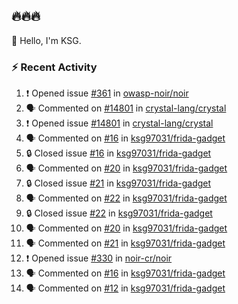 ## 🔥🔥🔥
👋 Hello, I'm KSG.  

### ⚡ Recent Activity
<!--START_SECTION:activity-->
1. ❗ Opened issue [#361](https://github.com/owasp-noir/noir/issues/361) in [owasp-noir/noir](https://github.com/owasp-noir/noir)
2. 🗣 Commented on [#14801](https://github.com/crystal-lang/crystal/issues/14801#issuecomment-2220007683) in [crystal-lang/crystal](https://github.com/crystal-lang/crystal)
3. ❗ Opened issue [#14801](https://github.com/crystal-lang/crystal/issues/14801) in [crystal-lang/crystal](https://github.com/crystal-lang/crystal)
4. 🗣 Commented on [#16](https://github.com/ksg97031/frida-gadget/issues/16#issuecomment-2203322934) in [ksg97031/frida-gadget](https://github.com/ksg97031/frida-gadget)
5. 🔒 Closed issue [#16](https://github.com/ksg97031/frida-gadget/issues/16) in [ksg97031/frida-gadget](https://github.com/ksg97031/frida-gadget)
6. 🗣 Commented on [#20](https://github.com/ksg97031/frida-gadget/issues/20#issuecomment-2203305603) in [ksg97031/frida-gadget](https://github.com/ksg97031/frida-gadget)
7. 🔒 Closed issue [#21](https://github.com/ksg97031/frida-gadget/issues/21) in [ksg97031/frida-gadget](https://github.com/ksg97031/frida-gadget)
8. 🗣 Commented on [#22](https://github.com/ksg97031/frida-gadget/issues/22#issuecomment-2203269065) in [ksg97031/frida-gadget](https://github.com/ksg97031/frida-gadget)
9. 🔒 Closed issue [#22](https://github.com/ksg97031/frida-gadget/issues/22) in [ksg97031/frida-gadget](https://github.com/ksg97031/frida-gadget)
10. 🗣 Commented on [#20](https://github.com/ksg97031/frida-gadget/issues/20#issuecomment-2200592414) in [ksg97031/frida-gadget](https://github.com/ksg97031/frida-gadget)
11. 🗣 Commented on [#21](https://github.com/ksg97031/frida-gadget/issues/21#issuecomment-2200589277) in [ksg97031/frida-gadget](https://github.com/ksg97031/frida-gadget)
12. ❗ Opened issue [#330](https://github.com/noir-cr/noir/issues/330) in [noir-cr/noir](https://github.com/noir-cr/noir)
13. 🗣 Commented on [#16](https://github.com/ksg97031/frida-gadget/issues/16#issuecomment-2179196058) in [ksg97031/frida-gadget](https://github.com/ksg97031/frida-gadget)
14. 🗣 Commented on [#12](https://github.com/ksg97031/frida-gadget/issues/12#issuecomment-2179180990) in [ksg97031/frida-gadget](https://github.com/ksg97031/frida-gadget)
<!--END_SECTION:activity-->
